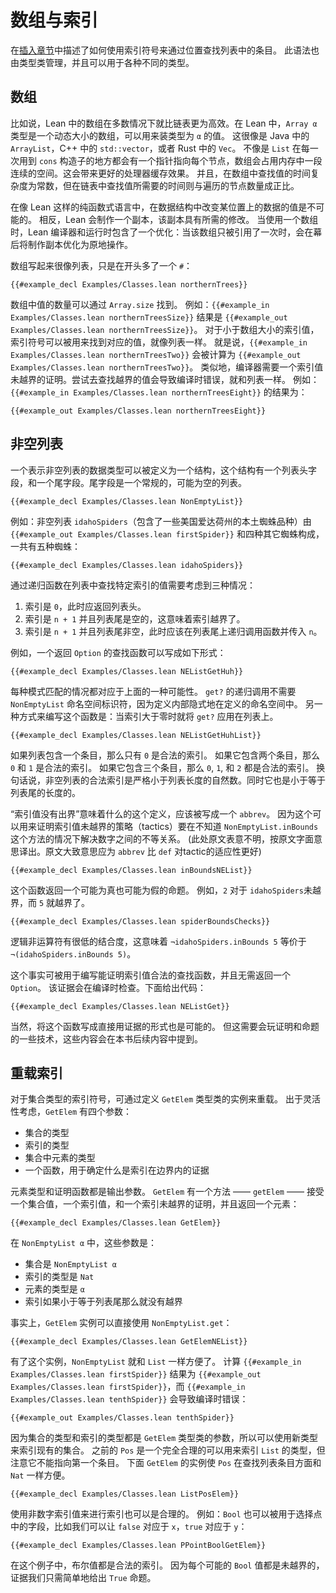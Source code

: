 <!--
# Arrays and Indexing
-->

# 数组与索引

<!--
The [Interlude](../props-proofs-indexing.md) describes how to use indexing notation in order to look up entries in a list by their position.
This syntax is also governed by a type class, and it can be used for a variety of different types.
-->

在[插入章节](../props-proofs-indexing.md)中描述了如何使用索引符号来通过位置查找列表中的条目。
此语法也由类型类管理，并且可以用于各种不同的类型。

<!--
## Arrays
-->

## 数组
<!--
For instance, Lean arrays are much more efficient than linked lists for most purposes.
In Lean, the type `Array α` is a dynamically-sized array holding values of type `α`, much like a Java `ArrayList`, a C++ `std::vector`, or a Rust `Vec`.
Unlike `List`, which has a pointer indirection on each use of the `cons` constructor, arrays occupy a contiguous region of memory, which is much better for processor caches.
Also, looking up a value in an array takes constant time, while lookup in a linked list takes time proportional to the index being accessed.
-->

比如说，Lean 中的数组在多数情况下就比链表更为高效。在 Lean 中，`Array α` 类型是一个动态大小的数组，可以用来装类型为 `α` 的值。
这很像是 Java 中的 `ArrayList`，C++ 中的 `std::vector`，或者 Rust 中的 `Vec`。
不像是 `List` 在每一次用到 `cons` 构造子的地方都会有一个指针指向每个节点，数组会占用内存中一段连续的空间。这会带来更好的处理器缓存效果。
并且，在数组中查找值的时间复杂度为常数，但在链表中查找值所需要的时间则与遍历的节点数量成正比。

<!--
In pure functional languages like Lean, it is not possible to mutate a given position in a data structure.
Instead, a copy is made that has the desired modifications.
When using an array, the Lean compiler and runtime contain an optimization that can allow modifications to be implemented as mutations behind the scenes when there is only a single unique reference to an array.
-->

在像 Lean 这样的纯函数式语言中，在数据结构中改变某位置上的数据的值是不可能的。
相反，Lean 会制作一个副本，该副本具有所需的修改。
当使用一个数组时，Lean 编译器和运行时包含了一个优化：当该数组只被引用了一次时，会在幕后将制作副本优化为原地操作。

<!--
Arrays are written similarly to lists, but with a leading `#`:
-->

数组写起来很像列表，只是在开头多了一个 `#`：
```lean
{{#example_decl Examples/Classes.lean northernTrees}}
```
<!--
The number of values in an array can be found using `Array.size`.
For instance, `{{#example_in Examples/Classes.lean northernTreesSize}}` evaluates to `{{#example_out Examples/Classes.lean northernTreesSize}}`.
For indices that are smaller than an array's size, indexing notation can be used to find the corresponding value, just as with lists.
That is, `{{#example_in Examples/Classes.lean northernTreesTwo}}` evaluates to `{{#example_out Examples/Classes.lean northernTreesTwo}}`.
Similarly, the compiler requires a proof that an index is in bounds, and attempting to look up a value outside the bounds of the array results in a compile-time error, just as with lists.
For instance, `{{#example_in Examples/Classes.lean northernTreesEight}}` results in:
-->

数组中值的数量可以通过 `Array.size` 找到。
例如：`{{#example_in Examples/Classes.lean northernTreesSize}}` 结果是 `{{#example_out Examples/Classes.lean northernTreesSize}}`。
对于小于数组大小的索引值，索引符号可以被用来找到对应的值，就像列表一样。
就是说，`{{#example_in Examples/Classes.lean northernTreesTwo}}` 会被计算为 `{{#example_out Examples/Classes.lean northernTreesTwo}}`。
类似地，编译器需要一个索引值未越界的证明。尝试去查找越界的值会导致编译时错误，就和列表一样。
例如：`{{#example_in Examples/Classes.lean northernTreesEight}}` 的结果为：
```output error
{{#example_out Examples/Classes.lean northernTreesEight}}
```

<!--
## Non-Empty Lists
-->

## 非空列表

<!--
A datatype that represents non-empty lists can be defined as a structure with a field for the head of the list and a field for the tail, which is an ordinary, potentially empty list:
-->

一个表示非空列表的数据类型可以被定义为一个结构，这个结构有一个列表头字段，和一个尾字段。尾字段是一个常规的，可能为空的列表。
```lean
{{#example_decl Examples/Classes.lean NonEmptyList}}
```
<!--
For example, the non-empty list `idahoSpiders` (which contains some spider species native to the US state of Idaho) consists of `{{#example_out Examples/Classes.lean firstSpider}}` followed by four other spiders, for a total of five spiders:
-->

例如：非空列表 `idahoSpiders`（包含了一些美国爱达荷州的本土蜘蛛品种）由 `{{#example_out Examples/Classes.lean firstSpider}}` 和四种其它蜘蛛构成，一共有五种蜘蛛：
```lean
{{#example_decl Examples/Classes.lean idahoSpiders}}
```

<!--
Looking up the value at a specific index in this list with a recursive function should consider three possibilities:
 1. The index is `0`, in which case the head of the list should be returned.
 2. The index is `n + 1` and the tail is empty, in which case the index is out of bounds.
 3. The index is `n + 1` and the tail is non-empty, in which case the function can be called recursively on the tail and `n`.
-->

通过递归函数在列表中查找特定索引的值需要考虑到三种情况：
 1. 索引是 `0`，此时应返回列表头。
 2. 索引是 `n + 1` 并且列表尾是空的，这意味着索引越界了。
 3. 索引是 `n + 1` 并且列表尾非空，此时应该在列表尾上递归调用函数并传入 `n`。

<!--
For example, a lookup function that returns an `Option` can be written as follows:
-->

例如，一个返回 `Option` 的查找函数可以写成如下形式：
```lean
{{#example_decl Examples/Classes.lean NEListGetHuh}}
```
<!--
Each case in the pattern match corresponds to one of the possibilities above.
The recursive call to `get?` does not require a `NonEmptyList` namespace qualifier because the body of the definition is implicitly in the definition's namespace.
Another way to write this function uses `get?` for lists when the index is greater than zero:
-->

每种模式匹配的情况都对应于上面的一种可能性。
`get?` 的递归调用不需要 `NonEmptyList` 命名空间标识符，因为定义内部隐式地在定义的命名空间中。
另一种方式来编写这个函数是：当索引大于零时就将 `get?` 应用在列表上。
```lean
{{#example_decl Examples/Classes.lean NEListGetHuhList}}
```

<!--
If the list contains one entry, then only `0` is a valid index.
If it contains two entries, then both `0` and `1` are valid indices.
If it contains three entries, then `0`, `1`, and `2` are valid indices.
In other words, the valid indices into a non-empty list are natural numbers that are strictly less than the length of the list, which are less than or equal to the length of the tail.
-->

如果列表包含一个条目，那么只有 `0` 是合法的索引。
如果它包含两个条目，那么 `0` 和 `1` 是合法的索引。
如果它包含三个条目，那么 `0`, `1`, 和 `2` 都是合法的索引。
换句话说，非空列表的合法索引是严格小于列表长度的自然数。同时它也是小于等于列表尾的长度的。

<!--
The definition of what it means for an index to be in bounds should be written as an `abbrev` because the tactics used to find evidence that indices are acceptable are able to solve inequalities of numbers, but they don't know anything about the name `NonEmptyList.inBounds`:
-->

“索引值没有出界”意味着什么的这个定义，应该被写成一个 `abbrev`。
因为这个可以用来证明索引值未越界的策略（tactics）要在不知道 `NonEmptyList.inBounds` 这个方法的情况下解决数字之间的不等关系。
(此处原文表意不明，按原文字面意思译出。原文大致意思应为 `abbrev` 比 `def` 对tactic的适应性更好)
```lean
{{#example_decl Examples/Classes.lean inBoundsNEList}}
```
<!--
This function returns a proposition that might be true or false.
For instance, `2` is in bounds for `idahoSpiders`, while `5` is not:
-->

<!--
This function returns a proposition that might be true or false.
For instance, `2` is in bounds for `idahoSpiders`, while `5` is not:
-->

这个函数返回一个可能为真也可能为假的命题。
例如，`2` 对于 `idahoSpiders`未越界，而 `5` 就越界了。
```leantac
{{#example_decl Examples/Classes.lean spiderBoundsChecks}}
```
<!--
The logical negation operator has a very low precedence, which means that `¬idahoSpiders.inBounds 5` is equivalent to `¬(idahoSpiders.inBounds 5)`.
-->

逻辑非运算符有很低的结合度，这意味着 `¬idahoSpiders.inBounds 5` 等价于 `¬(idahoSpiders.inBounds 5)`。


<!--
This fact can be used to write a lookup function that requires evidence that the index is valid, and thus need not return `Option`, by delegating to the version for lists that checks the evidence at compile time:
-->

这个事实可被用于编写能证明索引值合法的查找函数，并且无需返回一个 `Option`。
该证据会在编译时检查。下面给出代码：
```lean
{{#example_decl Examples/Classes.lean NEListGet}}
```
<!--
It is, of course, possible to write this function to use the evidence directly, rather than delegating to a standard library function that happens to be able to use the same evidence.
This requires techniques for working with proofs and propositions that are described later in this book.
-->

当然，将这个函数写成直接用证据的形式也是可能的。
但这需要会玩证明和命题的一些技术，这些内容会在本书后续内容中提到。


<!--
## Overloading Indexing
-->

## 重载索引

<!--
Indexing notation for a collection type can be overloaded by defining an instance of the `GetElem` type class.
For the sake of flexiblity, `GetElem` has four parameters:
 * The type of the collection
 * The type of the index
 * The type of elements that are extracted from the collection
 * A function that determines what counts as evidence that the index is in bounds
-->

对于集合类型的索引符号，可通过定义 `GetElem` 类型类的实例来重载。
出于灵活性考虑，`GetElem` 有四个参数：
 * 集合的类型
 * 索引的类型
 * 集合中元素的类型
 * 一个函数，用于确定什么是索引在边界内的证据

<!--
The element type and the evidence function are both output parameters.
`GetElem` has a single method, `getElem`, which takes a collection value, an index value, and evidence that the index is in bounds as arguments, and returns an element:
-->

元素类型和证明函数都是输出参数。
`GetElem` 有一个方法 —— `getElem` —— 接受一个集合值，一个索引值，和一个索引未越界的证明，并且返回一个元素：
```lean
{{#example_decl Examples/Classes.lean GetElem}}
```

<!--
In the case of `NonEmptyList α`, these parameters are:
 * The collection is `NonEmptyList α`
 * Indices have type `Nat`
 * The type of elements is `α`
 * An index is in bounds if it is less than or equal to the length of the tail
-->

在 `NonEmptyList α` 中，这些参数是：
 * 集合是 `NonEmptyList α`
 * 索引的类型是 `Nat`
 * 元素的类型是 `α`
 * 索引如果小于等于列表尾那么就没有越界

<!--
In fact, the `GetElem` instance can delegate directly to `NonEmptyList.get`:
-->

事实上，`GetElem` 实例可以直接使用 `NonEmptyList.get`：
```lean
{{#example_decl Examples/Classes.lean GetElemNEList}}
```
<!--
With this instance, `NonEmptyList` becomes just as convenient to use as `List`.
Evaluating `{{#example_in Examples/Classes.lean firstSpider}}` yields `{{#example_out Examples/Classes.lean firstSpider}}`, while `{{#example_in Examples/Classes.lean tenthSpider}}` leads to the compile-time error:
-->

有了这个实例，`NonEmptyList` 就和 `List` 一样方便了。
计算 `{{#example_in Examples/Classes.lean firstSpider}}` 结果为 `{{#example_out Examples/Classes.lean firstSpider}}`，而 `{{#example_in Examples/Classes.lean tenthSpider}}` 会导致编译时错误：
```output error
{{#example_out Examples/Classes.lean tenthSpider}}
```

<!--
Because both the collection type and the index type are input parameters to the `GetElem` type class, new types can be used to index into existing collections.
The positive number type `Pos` is a perfectly reasonable index into a `List`, with the caveat that it cannot point at the first entry.
The follow instance of `GetElem` allows `Pos` to be used just as conveniently as `Nat` to find a list entry:
-->

因为集合的类型和索引的类型都是 `GetElem` 类型类的参数，所以可以使用新类型来索引现有的集合。
之前的 `Pos` 是一个完全合理的可以用来索引 `List` 的类型，但注意它不能指向第一个条目。
下面 `GetElem` 的实例使 `Pos` 在查找列表条目方面和 `Nat` 一样方便。
```lean
{{#example_decl Examples/Classes.lean ListPosElem}}
```

<!--
Indexing can also make sense for non-numeric indices.
For example, `Bool` can be used to select between the fields in a point, with `false` corresponding to `x` and `true` corresponding to `y`:
-->

使用非数字索引值来进行索引也可以是合理的。
例如：`Bool` 也可以被用于选择点中的字段，比如我们可以让 `false` 对应于 `x`，`true` 对应于 `y`：
```lean
{{#example_decl Examples/Classes.lean PPointBoolGetElem}}
```
<!--
In this case, both Booleans are valid indices.
Because every possible `Bool` is in bounds, the evidence is simply the true proposition `True`.
-->

在这个例子中，布尔值都是合法的索引。
因为每个可能的 `Bool` 值都是未越界的，证据我们只需简单地给出 `True` 命题。
